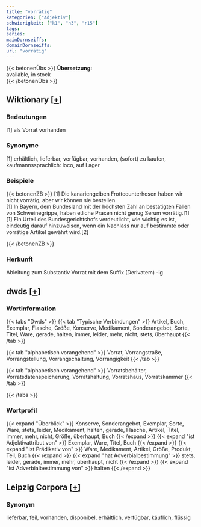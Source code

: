 ```yaml
---
title: "vorrätig"
kategorien: ["Adjektiv"]
schwierigkeit: ["k1", "h3", "r15"]
tags:
series:
mainDornseiffs:
domainDornseiffs:
url: "vorrätig"
---
```


{{< betonenÜbs >}}
**Übersetzung:**  
available, in stock  
{{< /betonenÜbs >}}

## Wiktionary [[+](https://de.wiktionary.org/wiki/vorrätig)]

### Bedeutungen
[1] als Vorrat vorhanden  

### Synonyme
[1] erhältlich, lieferbar, verfügbar, vorhanden, (sofort) zu kaufen, kaufmannssprachlich: loco, auf Lager  

### Beispiele
{{< betonenZB >}}
[1] Die kanariengelben Frotteeunterhosen haben wir nicht vorrätig, aber wir können sie bestellen.  
[1] In Bayern, dem Bundesland mit der höchsten Zahl an bestätigten Fällen von Schweinegrippe, haben etliche Praxen nicht genug Serum vorrätig.[1]  
[1] Ein Urteil des Bundesgerichtshofs verdeutlicht, wie wichtig es ist, eindeutig darauf hinzuweisen, wenn ein Nachlass nur auf bestimmte oder vorrätige Artikel gewährt wird.[2]  

{{< /betonenZB >}}
### Herkunft
Ableitung zum Substantiv Vorrat mit dem Suffix (Derivatem) -ig  



## dwds [[+](https://www.dwds.de/wb/vorrätig)]

### Wortinformation
{{< tabs "Dwds" >}}
{{< tab "Typische Verbindungen" >}}
Artikel, Buch, Exemplar, Flasche, Größe, Konserve, Medikament, Sonderangebot, Sorte, Titel, Ware, gerade, halten, immer, leider, mehr, nicht, stets, überhaupt
{{< /tab >}}

{{< tab "alphabetisch vorangehend" >}}
Vorrat, Vorrangstraße, Vorrangstellung, Vorrangschaltung, Vorrangigkeit
{{< /tab >}}

{{< tab "alphabetisch vorangehend" >}}
Vorratsbehälter, Vorratsdatenspeicherung, Vorratshaltung, Vorratshaus, Vorratskammer
{{< /tab >}}

{{< /tabs >}}

### Wortprofil
{{< expand "Überblick" >}} Konserve, Sonderangebot, Exemplar, Sorte, Ware, stets, leider, Medikament, halten, gerade, Flasche, Artikel, Titel, immer, mehr, nicht, Größe, überhaupt, Buch {{< /expand >}}
{{< expand "ist Adjektivattribut von" >}} Exemplar, Ware, Titel, Buch {{< /expand >}}
{{< expand "ist Prädikativ von" >}} Ware, Medikament, Artikel, Größe, Produkt, Teil, Buch {{< /expand >}}
{{< expand "hat Adverbialbestimmung" >}} stets, leider, gerade, immer, mehr, überhaupt, nicht {{< /expand >}}
{{< expand "ist Adverbialbestimmung von" >}} halten {{< /expand >}}

## Leipzig Corpora [[+](https://corpora.uni-leipzig.de/en/res?word=vorrätig&corpusId=deu_newscrawl-public_2018)]


### Synonym
lieferbar, feil, vorhanden, disponibel, erhältlich, verfügbar, käuflich, flüssig

